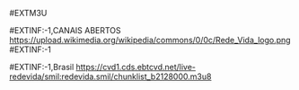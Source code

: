 #EXTM3U 

#EXTINF:-1,CANAIS ABERTOS
https://upload.wikimedia.org/wikipedia/commons/0/0c/Rede_Vida_logo.png
#EXTINF:-1

#EXTINF:-1,Brasil https://cvd1.cds.ebtcvd.net/live-redevida/smil:redevida.smil/chunklist_b2128000.m3u8
